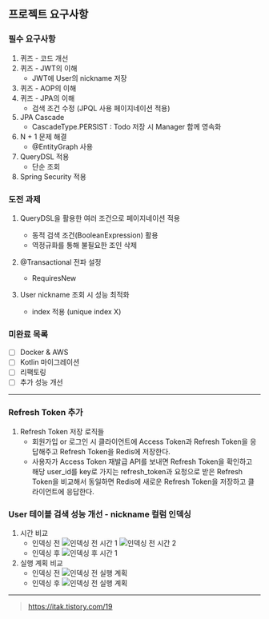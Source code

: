 ## 프로젝트 요구사항

### 필수 요구사항

1. 퀴즈 - 코드 개선
2. 퀴즈 - JWT의 이해 
   - JWT에 User의 nickname 저장
4. 퀴즈 - AOP의 이해
5. 퀴즈 - JPA의 이해 
   - 검색 조건 수정 (JPQL 사용 페이지네이션 적용)
6. JPA Cascade 
   - CascadeType.PERSIST : Todo 저장 시 Manager 함께 영속화
7. N + 1 문제 해결
    - @EntityGraph 사용
8. QueryDSL 적용
   - 단순 조회
9. Spring Security 적용


### 도전 과제

1. QueryDSL을 활용한 여러 조건으로 페이지네이션 적용
   - 동적 검색 조건(BooleanExpression) 활용
   - 역정규화를 통해 불필요한 조인 삭제
2. @Transactional 전파 설정
   - RequiresNew
   
3. User nickname 조회 시 성능 최적화
   - index 적용 (unique index X)

### 미완료 목록
- [ ] Docker & AWS 
- [ ] Kotlin 마이그레이션
- [ ] 리팩토링
- [ ] 추가 성능 개선

---

### Refresh Token 추가

1. Refresh Token 저장 로직들 
   - 회원가입 or 로그인 시 클라이언트에 Access Token과 Refresh Token을 응답해주고 Refresh Token을 Redis에 저장한다. 
   - 사용자가 Access Token 재발급 API를 보내면 Refresh Token을 확인하고 해당 user_id를 key로 가지는 refresh_token과 요청으로 받은 Refresh Token을 비교해서 동일하면 Redis에 새로운 Refresh Token을 저장하고 클라이언트에 응답한다.

### User 테이블 검색 성능 개선 - nickname 컬럼 인덱싱

1. 시간 비교
   - 인덱싱 전
      ![인덱싱 전 시간 1](https://img1.daumcdn.net/thumb/R1280x0/?scode=mtistory2&fname=https%3A%2F%2Fblog.kakaocdn.net%2Fdn%2F9GE4O%2FbtsL11SNjrt%2FBxAw91e8xkS9NR8Pzdntg0%2Fimg.png)
      ![인덱싱 전 시간 2](https://img1.daumcdn.net/thumb/R1280x0/?scode=mtistory2&fname=https%3A%2F%2Fblog.kakaocdn.net%2Fdn%2FbJ9RRl%2FbtsL1W5dj88%2FkjgsM8Zh1AykaQIBxQUAzK%2Fimg.png)
   - 인덱싱 후
      ![인덱싱 후 시간 1](https://img1.daumcdn.net/thumb/R1280x0/?scode=mtistory2&fname=https%3A%2F%2Fblog.kakaocdn.net%2Fdn%2FxkYDR%2FbtsL3ilJmg5%2FaUiEiPseIytok1CYG8rVM0%2Fimg.png)
2. 실행 계획 비교
   - 인덱싱 전
     ![인덱싱 전 실행 계획](https://img1.daumcdn.net/thumb/R1280x0/?scode=mtistory2&fname=https%3A%2F%2Fblog.kakaocdn.net%2Fdn%2FG4XdO%2FbtsL1Wc6xF0%2FsdJw8keAMA8QBzHhmCBvU1%2Fimg.png)
   - 인덱싱 후
     ![인덱싱 전 실행 계획](https://img1.daumcdn.net/thumb/R1280x0/?scode=mtistory2&fname=https%3A%2F%2Fblog.kakaocdn.net%2Fdn%2Fpm8fD%2FbtsL1GaywwN%2FMq5jusbPepOISsRItbMA8k%2Fimg.png)

---
> https://itak.tistory.com/19